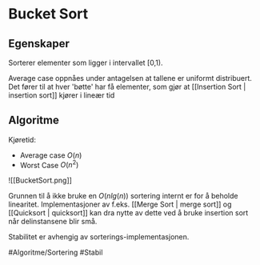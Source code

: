# Bucket Sort

	
## Egenskaper

Sorterer elementer som ligger i intervallet \[0,1).

Average case oppnåes under antagelsen at tallene er uniformt distribuert.
Det fører til at hver 'bøtte' har få elementer, som gjør at [[Insertion Sort | insertion sort]] kjører i lineær tid

## Algoritme
Kjøretid: 
- Average case $O(n)$
- Worst Case $O(n^2)$

![[BucketSort.png]]


Grunnen til å ikke bruke en $O(nlg(n))$ sortering internt er for å beholde linearitet. 
Implementasjoner av f.eks. [[Merge Sort | merge sort]] og [[Quicksort | quicksort]] kan dra nytte av dette ved å bruke insertion sort når delinstansene blir små. 

Stabilitet er avhengig av sorterings-implementasjonen.

#Algoritme/Sortering 
#Stabil 